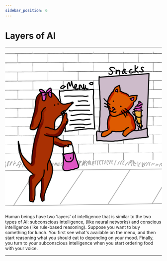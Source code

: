 ```yaml
---
sidebar_position: 6
---
```


# Layers of AI

---

![Layers of AI](./img/5.png)

Human beings have two 'layers' of intelligence that is similar to the two types of AI: subconscious intelligence, (like neural networks) and conscious intelligence (like rule-based reasoning). Suppose you want to buy something for lunch. You first see what's available on the menu, and then start reasoning what you should eat to depending on your mood. Finally, you turn to your subconscious intelligence when you start ordering food with your voice. 

---